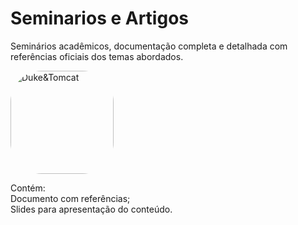 # Seminarios e Artigos

Seminários acadêmicos, documentação completa e detalhada com referências oficiais dos temas abordados.

<img align="center" alt="Duke&Tomcat" height="165" style="border-radius:50px;" src="https://o.remove.bg/downloads/d9f02345-793b-4ab5-b65b-5e06f39c650f/image-removebg-preview.png">

Contém:<br>
Documento com referências;<br>
Slides para apresentação do conteúdo.
